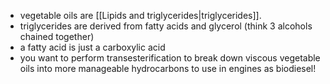 - vegetable oils are [[Lipids and triglycerides|triglycerides]].
- triglycerides are derived from fatty acids and glycerol (think 3 alcohols chained together)
- a fatty acid is just a carboxylic acid
- you want to perform transesterification to break down viscous vegetable oils into more manageable hydrocarbons to use in engines as biodiesel!